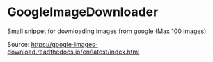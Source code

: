 # GoogleImageDownloader
Small snippet for downloading images from google (Max 100 images)

Source:
https://google-images-download.readthedocs.io/en/latest/index.html
